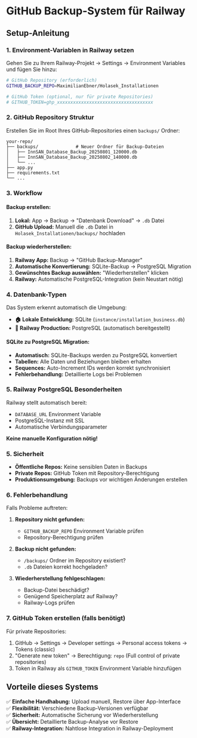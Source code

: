 # GitHub Backup-System für Railway

## Setup-Anleitung

### 1. Environment-Variablen in Railway setzen

Gehen Sie zu Ihrem Railway-Projekt → Settings → Environment Variables und fügen Sie hinzu:

```bash
# GitHub Repository (erforderlich)
GITHUB_BACKUP_REPO=MaximilianEbner/Holasek_Installationen

# GitHub Token (optional, nur für private Repositories)
# GITHUB_TOKEN=ghp_xxxxxxxxxxxxxxxxxxxxxxxxxxxxxxxxxxxx
```

### 2. GitHub Repository Struktur

Erstellen Sie im Root Ihres GitHub-Repositories einen `backups/` Ordner:

```
your-repo/
├── backups/              # Neuer Ordner für Backup-Dateien
│   ├── InnSAN_Database_Backup_20250801_120000.db
│   ├── InnSAN_Database_Backup_20250802_140000.db
│   └── ...
├── app.py
├── requirements.txt
└── ...
```

### 3. Workflow

#### Backup erstellen:
1. **Lokal:** App → Backup → "Datenbank Download" → `.db` Datei
2. **GitHub Upload:** Manuell die `.db` Datei in `Holasek_Installationen/backups/` hochladen

#### Backup wiederherstellen:
1. **Railway App:** Backup → "GitHub Backup-Manager" 
2. **Automatische Konvertierung:** SQLite-Backup → PostgreSQL Migration
3. **Gewünschtes Backup auswählen:** "Wiederherstellen" klicken
4. **Railway:** Automatische PostgreSQL-Integration (kein Neustart nötig)

### 4. Datenbank-Typen

Das System erkennt automatisch die Umgebung:

- **🏠 Lokale Entwicklung:** SQLite (`instance/installation_business.db`)
- **🚀 Railway Production:** PostgreSQL (automatisch bereitgestellt)

#### SQLite zu PostgreSQL Migration:
- **Automatisch:** SQLite-Backups werden zu PostgreSQL konvertiert
- **Tabellen:** Alle Daten und Beziehungen bleiben erhalten  
- **Sequences:** Auto-Increment IDs werden korrekt synchronisiert
- **Fehlerbehandlung:** Detaillierte Logs bei Problemen

### 5. Railway PostgreSQL Besonderheiten

Railway stellt automatisch bereit:
- `DATABASE_URL` Environment Variable
- PostgreSQL-Instanz mit SSL
- Automatische Verbindungsparameter

**Keine manuelle Konfiguration nötig!**

### 5. Sicherheit

- **Öffentliche Repos:** Keine sensiblen Daten in Backups
- **Private Repos:** GitHub Token mit Repository-Berechtigung
- **Produktionsumgebung:** Backups vor wichtigen Änderungen erstellen

### 6. Fehlerbehandlung

Falls Probleme auftreten:

1. **Repository nicht gefunden:** 
   - `GITHUB_BACKUP_REPO` Environment Variable prüfen
   - Repository-Berechtigung prüfen

2. **Backup nicht gefunden:**
   - `/backups/` Ordner im Repository existiert?
   - `.db` Dateien korrekt hochgeladen?

3. **Wiederherstellung fehlgeschlagen:**
   - Backup-Datei beschädigt?
   - Genügend Speicherplatz auf Railway?
   - Railway-Logs prüfen

### 7. GitHub Token erstellen (falls benötigt)

Für private Repositories:

1. GitHub → Settings → Developer settings → Personal access tokens → Tokens (classic)
2. "Generate new token" → Berechtigung: `repo` (Full control of private repositories)
3. Token in Railway als `GITHUB_TOKEN` Environment Variable hinzufügen

## Vorteile dieses Systems

✅ **Einfache Handhabung:** Upload manuell, Restore über App-Interface  
✅ **Flexibilität:** Verschiedene Backup-Versionen verfügbar  
✅ **Sicherheit:** Automatische Sicherung vor Wiederherstellung  
✅ **Übersicht:** Detaillierte Backup-Analyse vor Restore  
✅ **Railway-Integration:** Nahtlose Integration in Railway-Deployment
